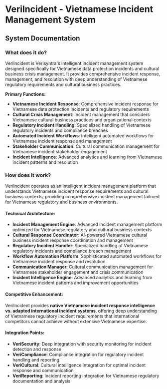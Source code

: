 # VeriIncident - Vietnamese Incident Management System
## System Documentation

### **What does it do?**

VeriIncident is Verisyntra's intelligent incident management system designed specifically for Vietnamese data protection incidents and cultural business crisis management. It provides comprehensive incident response, management, and resolution with deep understanding of Vietnamese regulatory requirements and cultural business practices.

**Primary Functions:**
- **Vietnamese Incident Response**: Comprehensive incident response for Vietnamese data protection incidents and regulatory requirements
- **Cultural Crisis Management**: Incident management that considers Vietnamese cultural business practices and organizational contexts
- **Regulatory Incident Handling**: Specialized handling of Vietnamese regulatory incidents and compliance breaches
- **Automated Incident Workflows**: Intelligent automated workflows for Vietnamese incident response and management
- **Stakeholder Communication**: Cultural communication management for Vietnamese incident stakeholder engagement
- **Incident Intelligence**: Advanced analytics and learning from Vietnamese incident patterns and resolution

### **How does it work?**

VeriIncident operates as an intelligent incident management platform that understands Vietnamese incident response requirements and cultural business contexts, providing comprehensive incident management tailored for Vietnamese regulatory and business environments.

#### **Technical Architecture:**
- **Incident Management Engine**: Advanced incident management platform optimized for Vietnamese regulatory and cultural business contexts
- **Cultural Response Coordinator**: AI-powered Vietnamese cultural business incident response coordination and management
- **Regulatory Incident Handler**: Specialized handling of Vietnamese regulatory incidents and compliance breach management
- **Workflow Automation Platform**: Sophisticated automated workflows for Vietnamese incident response and resolution
- **Communication Manager**: Cultural communication management for Vietnamese stakeholder engagement and crisis communication
- **Incident Intelligence Engine**: Advanced analytics and learning from Vietnamese incident patterns and improvement opportunities

#### **Competitive Enhancement:**
VeriIncident provides **native Vietnamese incident response intelligence vs. adapted international incident systems**, offering deep understanding of Vietnamese regulatory incident requirements that international competitors cannot achieve without extensive Vietnamese expertise.

#### **Integration Points:**
- **VeriSecurity**: Deep integration with security monitoring for incident detection and response
- **VeriCompliance**: Compliance integration for regulatory incident handling and reporting
- **VeriCultural**: Cultural intelligence integration for optimal incident response and communication
- **VeriReporting**: Incident reporting integration for Vietnamese regulatory documentation and analysis